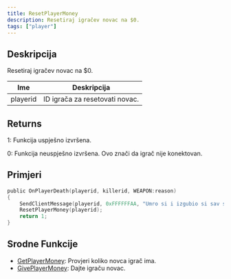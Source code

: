 ```yaml
---
title: ResetPlayerMoney
description: Resetiraj igračev novac na $0.
tags: ["player"]
---
```


## Deskripcija

Resetiraj igračev novac na $0.

| Ime      | Deskripcija                    |
| -------- | ------------------------------ |
| playerid | ID igrača za resetovati novac. |

## Returns

1: Funkcija uspješno izvršena.

0: Funkcija neuspješno izvršena. Ovo znači da igrač nije konektovan.

## Primjeri

```c
public OnPlayerDeath(playerid, killerid, WEAPON:reason)
{
    SendClientMessage(playerid, 0xFFFFFFAA, "Umro si i izgubio si sav svoj novac!");
    ResetPlayerMoney(playerid);
    return 1;
}
```

## Srodne Funkcije

- [GetPlayerMoney](GetPlayerMoney): Provjeri koliko novca igrač ima.
- [GivePlayerMoney](GivePlayerMoney): Dajte igraču novac.
